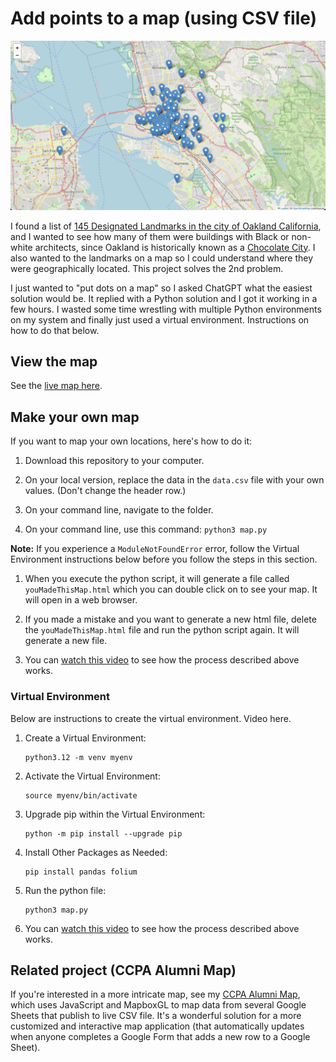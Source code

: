 # Add points to a map (using CSV file)
[![map of oakland california with 145 markers on the map](screenshot.JPG)](https://domlet.github.io/oakland-map-landmarks/)

I found a list of [145 Designated Landmarks in the city of Oakland California](https://www.oaklandca.gov/topics/list-of-designated-landmarks), and I wanted to see how many of them were buildings with Black or non-white architects, since Oakland is historically known as a [Chocolate City](https://en.wikipedia.org/wiki/Chocolate_City_speech#:~:text=In%20African%20American%20culture%2C%20the,or%20African%20American%20political%20leadership.). I also wanted to the landmarks on a map so I could understand where they were geographically located. This project solves the 2nd problem.

I just wanted to "put dots on a map" so I asked ChatGPT what the easiest solution would be. It replied with a Python solution and I got it working in a few hours. I wasted some time wrestling with multiple Python environments on my system and finally just used a virtual environment. Instructions on how to do that below.

## View the map

See the [live map here](https://domlet.github.io/oakland-map-landmarks/).

## Make your own map

If you want to map your own locations, here's how to do it:

1. Download this repository to your computer.

1. On your local version, replace the data in the  `data.csv` file with your own values. (Don't change the header row.) 

1. On your command line, navigate to the folder.

1. On your command line, use this command: `python3 map.py`

 **Note:** If you experience a `ModuleNotFoundError` error, follow the Virtual Environment instructions below before you follow the steps in this section. 

1. When you execute the python script, it will generate a file called `youMadeThisMap.html` which you can double click on to see your map. It will open in a web browser. 

1. If you made a mistake and you want to generate a new html file, delete the `youMadeThisMap.html` file and run the python script again. It will generate a new file.

1. You can [watch this video](youtube.com) to see how the process described above works.


### Virtual Environment

Below are instructions to create the virtual environment. Video here.

1. Create a Virtual Environment:

	```
	python3.12 -m venv myenv
	
	```

1. Activate the Virtual Environment:

	```
	source myenv/bin/activate
	```

1. Upgrade pip within the Virtual Environment:

	```
	python -m pip install --upgrade pip
	```

1. Install Other Packages as Needed:

	```
	pip install pandas folium
	```

1. Run the python file:

	```
	python3 map.py
	```
	
1. You can [watch this video](youtube.com) to see how the process described above works.

## Related project (CCPA Alumni Map)
If you're interested in a more intricate map, see my [CCPA Alumni Map](https://github.com/domlet/alumni-map/), which uses JavaScript and MapboxGL to map data from several Google Sheets that publish to live CSV file. It's a wonderful solution for a more customized and interactive map application (that automatically updates when anyone completes a Google Form that adds a new row to a Google Sheet).
